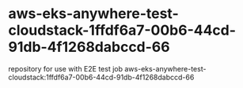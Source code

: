 # aws-eks-anywhere-test-cloudstack-1ffdf6a7-00b6-44cd-91db-4f1268dabccd-66
repository for use with E2E test job aws-eks-anywhere-test-cloudstack:1ffdf6a7-00b6-44cd-91db-4f1268dabccd-66
